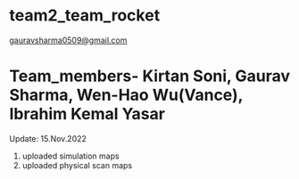 # team2_team_rocket

gauravsharma0509@gmail.com

# Team_members- Kirtan Soni, Gaurav Sharma, Wen-Hao Wu(Vance), Ibrahim Kemal Yasar

Update: 15.Nov.2022
1. uploaded simulation maps
2. uploaded physical scan maps
